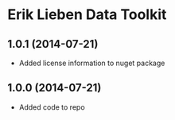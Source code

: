 ﻿# Erik Lieben Data Toolkit
## 1.0.1 (2014-07-21)
- Added license information to nuget package

## 1.0.0 (2014-07-21)
- Added code to repo


